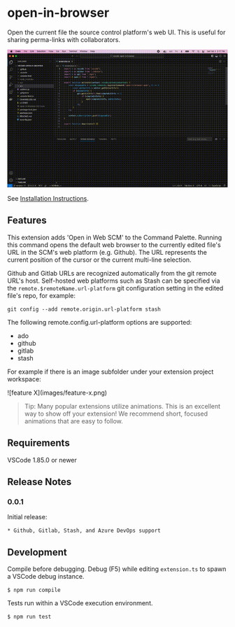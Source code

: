 # open-in-browser

Open the current file the source control platform's web UI. This is useful for sharing perma-links with collaborators.

![example](https://raw.githubusercontent.com/andrei-m/vscode-open-in-browser/rename/docs/example.gif)

See [Installation Instructions](https://code.visualstudio.com/api/working-with-extensions/publishing-extension#packaging-extensions).

## Features

This extension adds 'Open in Web SCM' to the Command Palette. Running this command opens the default web browser to the currently edited file's URL in the SCM's web platform (e.g. Github). The URL represents the current position of the cursor or the current multi-line selection.

Github and Gitlab URLs are recognized automatically from the git remote URL's host. Self-hosted web platforms such as Stash can be specified via the `remote.$remoteName.url-platform` git configuration setting in the edited file's repo, for example:

```
git config --add remote.origin.url-platform stash
```

The following remote.config.url-platform options are supported:

* ado
* github
* gitlab
* stash

For example if there is an image subfolder under your extension project workspace:

\!\[feature X\]\(images/feature-x.png\)

> Tip: Many popular extensions utilize animations. This is an excellent way to show off your extension! We recommend short, focused animations that are easy to follow.


## Requirements

VSCode 1.85.0 or newer

## Release Notes

### 0.0.1

Initial release:

    * Github, Gitlab, Stash, and Azure DevOps support


## Development

Compile before debugging. Debug (F5) while editing `extension.ts` to spawn a VSCode debug instance.
```
$ npm run compile
```

Tests run within a VSCode execution environment.
```
$ npm run test
```
